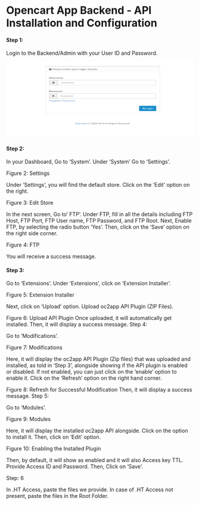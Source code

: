 # Opencart App Backend - API Installation and Configuration





#### Step 1: 

Login to the Backend/Admin with your User ID and Password. 


![alt text](/img/login.png "Opencart App Features")

#### Step 2:

In your Dashboard, Go to ‘System’.
Under ‘System’ Go to ‘Settings’.



Figure 2: Settings


Under ‘Settings’, you will find the default store. 
Click on the ‘Edit’ option on the right. 


Figure 3: Edit Store


In the next screen, Go to’ FTP’.
Under FTP, fill in all the details including FTP Host, FTP Port, FTP User name, FTP Password, and FTP Root. 
Next, Enable FTP, by selecting the radio button ‘Yes’.
Then, click on the ‘Save’ option on the right side corner.



Figure 4: FTP

You will receive a success message.

#### Step 3:

Go to ‘Extensions’.
Under ‘Extensions’, click on ‘Extension Installer’.



Figure 5: Extension Installer

Next, click on ‘Upload’ option.
Upload oc2app API Plugin (ZIP Files).



Figure 6: Upload API Plugin
Once uploaded, it will automatically get installed. 
Then, it will display a success message. 
Step 4: 

Go to ‘Modifications’.



Figure 7: Modifications

Here, it will display the oc2app API Plugin (Zip files) that was uploaded and installed, as told in ‘Step 3’, alongside showing if the API plugin is enabled or disabled. If not enabled, you can just click on the ‘enable’ option to enable it. 
Click on the ‘Refresh’ option on the right hand corner. 


Figure 8: Refresh for Successful Modification
Then, it will display a success message. 
Step 5: 

Go to ‘Modules’.



Figure 9: Modules

Here, it will display the installed oc2app API alongside.
Click on the option to install it. 
Then, click on ‘Edit’ option. 


Figure 10: Enabling the Installed Plugin

Then, by default, it will show as enabled and it will also Access key TTL. 
Provide Access ID and Password. 
Then, Click on ‘Save’.



Step: 6

In .HT Access, paste the files we provide. 
In case of .HT Access not present, paste the files in the Root Folder. 
